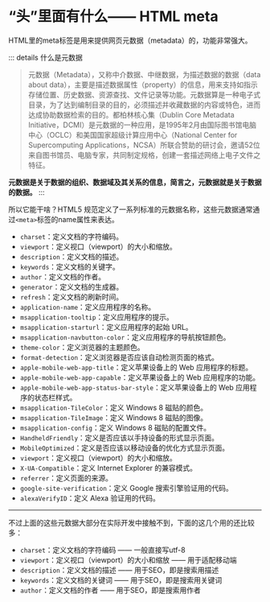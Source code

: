 # “头”里面有什么—— HTML meta

HTML里的meta标签是用来提供网页元数据（metadata）的，功能非常强大。

::: details 什么是元数据
> 元数据（Metadata），又称中介数据、中继数据，为描述数据的数据（data about data），主要是描述数据属性（property）的信息，用来支持如指示存储位置、历史数据、资源查找、文件记录等功能。元数据算是一种电子式目录，为了达到编制目录的目的，必须描述并收藏数据的内容或特色，进而达成协助数据检索的目的。都柏林核心集（Dublin Core Metadata Initiative，DCMI）是元数据的一种应用，是1995年2月由国际图书馆电脑中心（OCLC）和美国国家超级计算应用中心（National Center for Supercomputing Applications，NCSA）所联合赞助的研讨会，邀请52位来自图书馆员、电脑专家，共同制定规格，创建一套描述网络上电子文件之特征。

**元数据是关于数据的组织、数据域及其关系的信息，简言之，元数据就是关于数据的数据。**
:::

所以它能干啥？HTML5 规范定义了一系列标准的元数据名称，这些元数据通常通过`<meta>`标签的name属性来表达。

- `charset`：定义文档的字符编码。
- `viewport`：定义视口（viewport）的大小和缩放。
- `description`：定义文档的描述。
- `keywords`：定义文档的关键字。
- `author`：定义文档的作者。
- `generator`：定义文档的生成器。
- `refresh`：定义文档的刷新时间。
- `application-name`：定义应用程序的名称。
- `msapplication-tooltip`：定义应用程序的提示。
- `msapplication-starturl`：定义应用程序的起始 URL。
- `msapplication-navbutton-color`：定义应用程序的导航按钮颜色。
- `theme-color`：定义浏览器的主题颜色。
- `format-detection`：定义浏览器是否应该自动检测页面的格式。
- `apple-mobile-web-app-title`：定义苹果设备上的 Web 应用程序的标题。
- `apple-mobile-web-app-capable`：定义苹果设备上的 Web 应用程序的功能。
- `apple-mobile-web-app-status-bar-style`：定义苹果设备上的 Web 应用程序的状态栏样式。
- `msapplication-TileColor`：定义 Windows 8 磁贴的颜色。
- `msapplication-TileImage`：定义 Windows 8 磁贴的图像。
- `msapplication-config`：定义 Windows 8 磁贴的配置文件。
- `HandheldFriendly`：定义是否应该以手持设备的形式显示页面。
- `MobileOptimized`：定义是否应该以移动设备的优化方式显示页面。
- `viewport`：定义视口（viewport）的大小和缩放。
- `X-UA-Compatible`：定义 Internet Explorer 的兼容模式。
- `referrer`：定义页面的来源。
- `google-site-verification`：定义 Google 搜索引擎验证用的代码。
- `alexaVerifyID`：定义 Alexa 验证用的代码。            
--- 
不过上面的这些元数据大部分在实际开发中接触不到，下面的这几个用的还比较多：

- `charset`：定义文档的字符编码 —— 一般直接写utf-8
- `viewport`：定义视口（viewport）的大小和缩放 —— 用于适配移动端
- `description`：定义文档的描述 —— 用于SEO，即是搜索用描述
- `keywords`：定义文档的关键词 —— 用于SEO，即是搜索用关键词
- `author`：定义文档的作者 —— 用于SEO，即是搜索用作者

